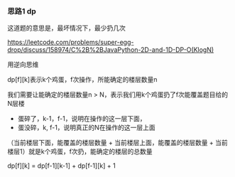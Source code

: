 ### 思路1 dp


这道题的意思是，最坏情况下，最少扔几次

https://leetcode.com/problems/super-egg-drop/discuss/158974/C%2B%2BJavaPython-2D-and-1D-DP-O(KlogN)

用逆向思维

dp[f][k]表示k个鸡蛋，f次操作，所能确定的楼层数量n

我们需要让能确定的楼层数量n > N，表示我们用k个鸡蛋扔了f次能覆盖题目给的N层楼

- 蛋碎了，k-1，f-1，说明在操作的这一层下面，
- 蛋没碎，k, f-1，说明真正的N在操作的这一层上面

（当前楼层下面，能覆盖的楼层数量 + 当前楼层上面，能覆盖的楼层数量 + 当前楼层1）就是k个鸡蛋，f次扔，能确定的楼层的总数量

dp[f][k] = dp[f-1][k-1] + dp[f-1][k] + 1
